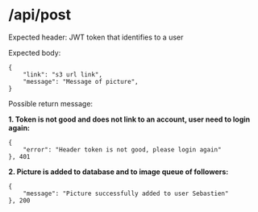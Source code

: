 # /api/post

Expected header:
JWT token that identifies to a user

Expected body:
```
{
    "link": "s3 url link",
    "message": "Message of picture",
}
```
Possible return message:

**1. Token is not good and does not link to an account, user need to login again:**
```
{
    "error": "Header token is not good, please login again"
}, 401
```

**2. Picture is added to database and to image queue of followers:**
```
{
    "message": "Picture successfully added to user Sebastien"
}, 200
```
